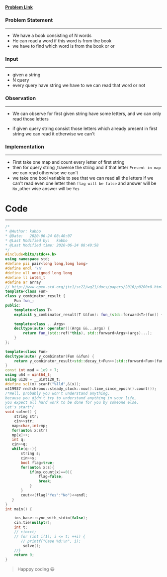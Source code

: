 [**Problem Link**](https://www.codechef.com/problems/ALPHABET?fbclid=IwAR37nhyLT-pGPQMAj1cHuAED79ckhc9f4wXD2x3_Yz7Vumws17EIAwZcUL8)

### Problem Statement
---
- We have a book consisting of N words
- He can read a word if this word is from the book 
- we have to find which word is from the book or or 

### Input 
---
- given a string 
- N query 
- every query have string we have to 
we can read that word or not 

### Observation
---
- We can observe for first given string have some letters, and we can only read those letters 

- if given query string consist those letters which already present in first string we can read it otherwise we can't 

### Implementation
----
- First take one map and count every letter of first string 
- then for query string ,traverse the string and if that letter `Present in map ` we can read otherwise we can't 
- we take one bool variable to see that we can read all the letters if we can't read even one letter then `flag will be false` and answer will be `No` ,other wise answer will be `Yes`

# Code
---
```c++
/*
* @Author: kabbo
* @Date:   2020-06-24 08:40:07
* @Last Modified by:   kabbo
* @Last Modified time: 2020-06-24 08:49:58
*/
#include<bits/stdc++.h>
using namespace std;
#define pii pair<long long,long long>
#define endl '\n'
#define ull unsigned long long
#define ll int64_t
#define ar array
// http://www.open-std.org/jtc1/sc22/wg21/docs/papers/2016/p0200r0.html
template<class Fun>
class y_combinator_result {
    Fun fun_;
public:
    template<class T>
    explicit y_combinator_result(T &&fun): fun_(std::forward<T>(fun)) {}
 
    template<class ...Args>
    decltype(auto) operator()(Args &&...args) {
        return fun_(std::ref(*this), std::forward<Args>(args)...);
    }
};
 
template<class Fun>
decltype(auto) y_combinator(Fun &&fun) {
    return y_combinator_result<std::decay_t<Fun>>(std::forward<Fun>(fun));
}
const int mod = 1e9 + 7;
using u64 = uint64_t;
using u128 = __uint128_t;
#define sc1(x) scanf("%lld",&(x));
mt19937 rnd(chrono::steady_clock::now().time_since_epoch().count());
/*Well, probably you won't understand anything,
because you didn't try to understand anything in your life,
you expect all hard work to be done for you by someone else. 
Let's start*/
void solve() {
    string str;
    cin>>str;
   map<char,int>mp;
   for(auto& x:str)
   mp[x]++;
   int q;
   cin>>q;
   while(q--){
       string s;
       cin>>s;
       bool flag=true;
       for(auto& x:s){
           if(mp.count(x)==0){
               flag=false;
               break;
           }
       }
       cout<<(flag?"Yes":"No")<<endl;
   }
}
int main() {

    ios_base::sync_with_stdio(false);
    cin.tie(nullptr);
    int t;
    // cin>>t;
    // for (int i(1); i <= t; ++i) {
       // printf("Case %d:\n", i);
        solve();
    //}
    return 0;
}
```
>Happpy coding :satisfied: